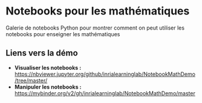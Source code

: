 # Notebooks pour les mathématiques

Galerie de notebooks Python pour montrer comment on peut utiliser les notebooks pour enseigner les mathématiques

## Liens vers la démo

- **Visualiser les notebooks :** https://nbviewer.jupyter.org/github/inrialearninglab/NotebookMathDemo/tree/master/
- **Manipuler les notebooks :** https://mybinder.org/v2/gh/inrialearninglab/NotebookMathDemo/master
